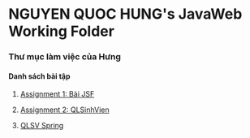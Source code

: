# NGUYEN QUOC HUNG's JavaWeb Working Folder
### Thư mục làm việc của Hưng
#### Danh sách bài tập

1. [Assignment 1: Bài JSF](https://github.com/FASTTRACKSE/FFSE1704.JavaWeb/edit/master/HungNQ/myJSF/WebContent/index.xhtml)

2. [Assignment 2: QLSinhVien](https://github.com/FASTTRACKSE/FFSE1704.JavaWeb/edit/master/HungNQ/QLSinhVien)

3. [QLSV Spring](https://github.com/FASTTRACKSE/FFSE1704.JavaWeb/edit/master/HungNQ/QLSV_Spring)
